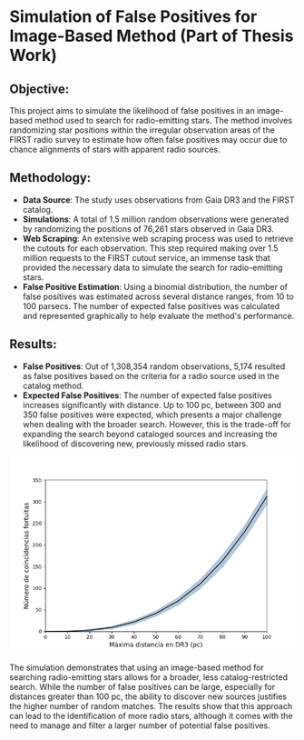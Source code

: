 # Simulation of False Positives for Image-Based Method (Part of Thesis Work)

## Objective:
This project aims to simulate the likelihood of false positives in an image-based method used to search for radio-emitting stars. The method involves randomizing star positions within the irregular observation areas of the FIRST radio survey to estimate how often false positives may occur due to chance alignments of stars with apparent radio sources.

## Methodology:
- **Data Source**: The study uses observations from Gaia DR3 and the FIRST catalog.
- **Simulations**: A total of 1.5 million random observations were generated by randomizing the positions of 76,261 stars observed in Gaia DR3.
- **Web Scraping**: An extensive web scraping process was used to retrieve the cutouts for each observation. This step required making over 1.5 million requests to the FIRST cutout service, an immense task that provided the necessary data to simulate the search for radio-emitting stars.
- **False Positive Estimation**: Using a binomial distribution, the number of false positives was estimated across several distance ranges, from 10 to 100 parsecs. The number of expected false positives was calculated and represented graphically to help evaluate the method's performance.

## Results:
- **False Positives**: Out of 1,308,354 random observations, 5,174 resulted as false positives based on the criteria for a radio source used in the catalog method.
- **Expected False Positives**: The number of expected false positives increases significantly with distance. Up to 100 pc, between 300 and 350 false positives were expected, which presents a major challenge when dealing with the broader search. However, this is the trade-off for expanding the search beyond cataloged sources and increasing the likelihood of discovering new, previously missed radio stars.

![Simulation Results](simulation_images_100.png)


The simulation demonstrates that using an image-based method for searching radio-emitting stars allows for a broader, less catalog-restricted search. While the number of false positives can be large, especially for distances greater than 100 pc, the ability to discover new sources justifies the higher number of random matches.
The results show that this approach can lead to the identification of more radio stars, although it comes with the need to manage and filter a larger number of potential false positives.

